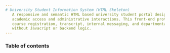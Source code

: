 ```yaml
---
# University Student Information System (HTML Skeleton)
   A responsive and semantic HTML based university student portal designed for
   academic access and administrative interactions. This front-end prototype includes
   course registration, transcript, internal messaging, and departmental information all
   without Javacript or backend logic.
---
```


### Table of contents

